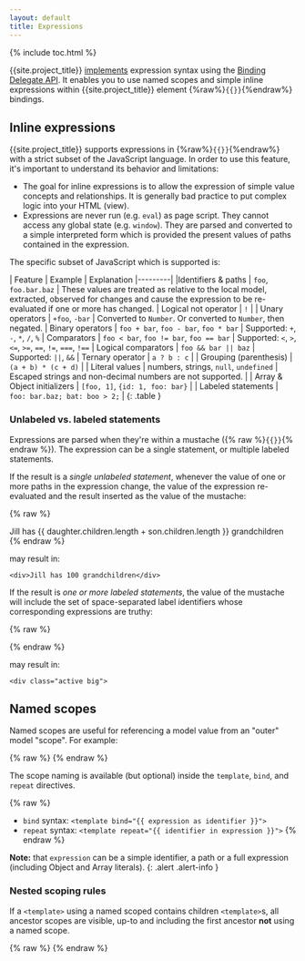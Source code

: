 ```yaml
---
layout: default
title: Expressions
---
```


{% include toc.html %}
 
{{site.project_title}} [implements](https://github.com/polymer/polymer-expressions)
expression syntax using the [Binding Delegate API](/platform/mdv/template.html#binding-delegate-api). It enables you to use named scopes and simple inline expressions within {{site.project_title}} element {%raw%}`{{}}`{%endraw%} bindings.

## Inline expressions

{{site.project_title}} supports expressions in {%raw%}`{{}}`{%endraw%} with a strict
subset of the JavaScript language. In order to use this feature, it's
important to understand its behavior and limitations:

- The goal for inline expressions is to allow the expression of simple value
concepts and relationships. It is generally bad practice to put complex logic
into your HTML (view).
- Expressions are never run (e.g. `eval`) as page script. They cannot access any
global state (e.g. `window`). They are parsed and converted to a simple
interpreted form which is provided the present values of paths contained in
the expression.

The specific subset of JavaScript which is supported is:

| Feature | Example | Explanation
|---------|
|Identifiers & paths | `foo`, `foo.bar.baz` | These values are treated as relative to the local model, extracted, observed for changes and cause the expression to be re-evaluated if one or more has changed.
| Logical not operator | `!` |
| Unary operators | `+foo`, `-bar` | Converted to `Number`. Or converted to `Number`, then negated.
| Binary operators | `foo + bar`, `foo - bar`, `foo * bar` | Supported: `+`, `-`, `*`, `/`, `%`
| Comparators | `foo < bar`, `foo != bar`, `foo == bar` | Supported: `<`, `>`, `<=`, `>=`, `==`, `!=`, `===`, `!==`
| Logical comparators | `foo && bar || baz` | Supported: `||`, `&&`
| Ternary operator | `a ? b : c` |
| Grouping (parenthesis) | `(a + b) * (c + d)` |
| Literal values | numbers, strings, `null`, `undefined` | Escaped strings and non-decimal numbers are not supported. |
| Array & Object initializers | `[foo, 1]`, `{id: 1, foo: bar}` |
| Labeled statements | `foo: bar.baz; bat: boo > 2;` |
{: .table }

### Unlabeled vs. labeled statements

Expressions are parsed when they're within a mustache ({% raw %}`{{}}`{% endraw %}).
The expression can be a single statement, or multiple labeled statements.

If the result is a _single unlabeled statement_, whenever the value of one or
more paths in the expression change, the value of the expression re-evaluated
and the result inserted as the value of the mustache:

{% raw %}
    <div>Jill has {{ daughter.children.length + son.children.length }} grandchildren</div>
{% endraw %}

may result in:

    <div>Jill has 100 grandchildren</div>

If the result is _one or more labeled statements_, the value of the mustache
will include the set of space-separated label identifiers whose corresponding expressions are truthy:

{% raw %}
    <div class="{{ active: user.selected; big: user.type == 'super' }}"> 
{% endraw %}

may result in:

    <div class="active big"> 

## Named scopes

Named scopes are useful for referencing a model value from an "outer" model "scope".
For example:

{% raw %}
    <template repeat="{{ user in users }}">
      {{ user.name }}
      <template repeat="{{ file in user.files }}">
        {{ user.name }} owners {{ file.name }}
      </template>
    </template>
{% endraw %}

The scope naming is available (but optional) inside the `template`, `bind`, and `repeat` directives.

{% raw %}
- `bind` syntax: `<template bind="{{ expression as identifier }}">`
- `repeat` syntax: `<template repeat="{{ identifier in expression }}">`
{% endraw %}

**Note:** that `expression` can be a simple identifier, a path or a full
expression (including Object and Array literals).
{: .alert .alert-info }

### Nested scoping rules

If a `<template>` using a named scoped contains children `<template>`s,
all ancestor scopes are visible, up-to and including the first ancestor **not** using a named scope.

{% raw %}
    <template bind="{{ foo as foo }}">
      <!-- foo.* available -->
      <template bind="{{ foo.bar as bar }}">
        <!-- foo.* & bar.* available -->
        <template bind="{{ bar.bat }}">
          <!-- only properties of bat are available -->
          <template bind="{{ boo as bot }}">
            <!-- bot.* and properties of bat are available. NOT foo.* or bar.* -->
          </template>
        </template>
      </template>
    </template>
{% endraw %}

